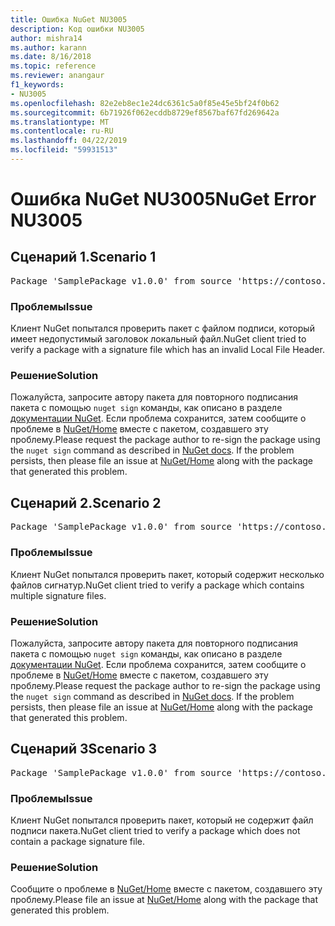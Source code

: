 ```yaml
---
title: Ошибка NuGet NU3005
description: Код ошибки NU3005
author: mishra14
ms.author: karann
ms.date: 8/16/2018
ms.topic: reference
ms.reviewer: anangaur
f1_keywords:
- NU3005
ms.openlocfilehash: 82e2eb8ec1e24dc6361c5a0f85e45e5bf24f0b62
ms.sourcegitcommit: 6b71926f062ecddb8729ef8567baf67fd269642a
ms.translationtype: MT
ms.contentlocale: ru-RU
ms.lasthandoff: 04/22/2019
ms.locfileid: "59931513"
---
```

# <a name="nuget-error-nu3005"></a><span data-ttu-id="25513-103">Ошибка NuGet NU3005</span><span class="sxs-lookup"><span data-stu-id="25513-103">NuGet Error NU3005</span></span>

## <a name="scenario-1"></a><span data-ttu-id="25513-104">Сценарий 1.</span><span class="sxs-lookup"><span data-stu-id="25513-104">Scenario 1</span></span>

<pre>Package 'SamplePackage v1.0.0' from source 'https://contoso.com/index.json': The package contains an invalid package signature file.</pre>

### <a name="issue"></a><span data-ttu-id="25513-105">Проблемы</span><span class="sxs-lookup"><span data-stu-id="25513-105">Issue</span></span>

<span data-ttu-id="25513-106">Клиент NuGet попытался проверить пакет с файлом подписи, который имеет недопустимый заголовок локальный файл.</span><span class="sxs-lookup"><span data-stu-id="25513-106">NuGet client tried to verify a package with a signature file which has an invalid Local File Header.</span></span>


### <a name="solution"></a><span data-ttu-id="25513-107">Решение</span><span class="sxs-lookup"><span data-stu-id="25513-107">Solution</span></span>

<span data-ttu-id="25513-108">Пожалуйста, запросите автору пакета для повторного подписания пакета с помощью `nuget sign` команды, как описано в разделе [документации NuGet](https://docs.microsoft.com/en-us/nuget/create-packages/sign-a-package). Если проблема сохранится, затем сообщите о проблеме в [NuGet/Home](https://github.com/NuGet/Home/issues) вместе с пакетом, создавшего эту проблему.</span><span class="sxs-lookup"><span data-stu-id="25513-108">Please request the package author to re-sign the package using the `nuget sign` command as described in [NuGet docs](https://docs.microsoft.com/en-us/nuget/create-packages/sign-a-package). If the problem persists, then please file an issue at [NuGet/Home](https://github.com/NuGet/Home/issues) along with the package that generated this problem.</span></span>



## <a name="scenario-2"></a><span data-ttu-id="25513-109">Сценарий 2.</span><span class="sxs-lookup"><span data-stu-id="25513-109">Scenario 2</span></span>

<pre>Package 'SamplePackage v1.0.0' from source 'https://contoso.com/index.json': The package contains multiple package signature files.</pre>

### <a name="issue"></a><span data-ttu-id="25513-110">Проблемы</span><span class="sxs-lookup"><span data-stu-id="25513-110">Issue</span></span>

<span data-ttu-id="25513-111">Клиент NuGet попытался проверить пакет, который содержит несколько файлов сигнатур.</span><span class="sxs-lookup"><span data-stu-id="25513-111">NuGet client tried to verify a package which contains multiple signature files.</span></span>


### <a name="solution"></a><span data-ttu-id="25513-112">Решение</span><span class="sxs-lookup"><span data-stu-id="25513-112">Solution</span></span>

<span data-ttu-id="25513-113">Пожалуйста, запросите автору пакета для повторного подписания пакета с помощью `nuget sign` команды, как описано в разделе [документации NuGet](https://docs.microsoft.com/en-us/nuget/create-packages/sign-a-package). Если проблема сохранится, затем сообщите о проблеме в [NuGet/Home](https://github.com/NuGet/Home/issues) вместе с пакетом, создавшего эту проблему.</span><span class="sxs-lookup"><span data-stu-id="25513-113">Please request the package author to re-sign the package using the `nuget sign` command as described in [NuGet docs](https://docs.microsoft.com/en-us/nuget/create-packages/sign-a-package). If the problem persists, then please file an issue at [NuGet/Home](https://github.com/NuGet/Home/issues) along with the package that generated this problem.</span></span>



## <a name="scenario-3"></a><span data-ttu-id="25513-114">Сценарий 3</span><span class="sxs-lookup"><span data-stu-id="25513-114">Scenario 3</span></span>

<pre>Package 'SamplePackage v1.0.0' from source 'https://contoso.com/index.json': The package does not contain a valid package signature file.</pre>

### <a name="issue"></a><span data-ttu-id="25513-115">Проблемы</span><span class="sxs-lookup"><span data-stu-id="25513-115">Issue</span></span>

<span data-ttu-id="25513-116">Клиент NuGet попытался проверить пакет, который не содержит файл подписи пакета.</span><span class="sxs-lookup"><span data-stu-id="25513-116">NuGet client tried to verify a package which does not contain a package signature file.</span></span>


### <a name="solution"></a><span data-ttu-id="25513-117">Решение</span><span class="sxs-lookup"><span data-stu-id="25513-117">Solution</span></span>

<span data-ttu-id="25513-118">Сообщите о проблеме в [NuGet/Home](https://github.com/NuGet/Home/issues) вместе с пакетом, создавшего эту проблему.</span><span class="sxs-lookup"><span data-stu-id="25513-118">Please file an issue at [NuGet/Home](https://github.com/NuGet/Home/issues) along with the package that generated this problem.</span></span>


